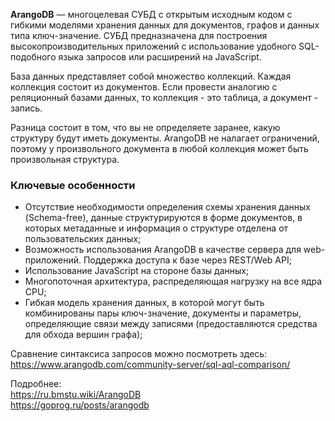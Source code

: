 __ArangoDB__ — многоцелевая СУБД с открытым исходным кодом с гибкими моделями хранения данных для документов, графов и данных типа ключ-значение. СУБД предназначена для построения высокопроизводительных приложений с использование удобного SQL-подобного языка запросов или расширений на JavaScript.  
  
База данных представляет собой множество коллекций. Каждая коллекция состоит из документов. Если провести аналогию с реляционный базами данных, то коллекция - это таблица, а документ - запись.  
  
Разница состоит в том, что вы не определяете заранее, какую структуру будут иметь документы. ArangoDB не налагает ограничений, поэтому у произвольного документа в любой коллекция может быть произвольная структура.  
  
### Ключевые особенности
* Отсутствие необходимости определения схемы хранения данных (Schema-free), данные структурируются в форме документов, в которых метаданные и информация о структуре отделена от пользовательских данных;
* Возможность использования ArangoDB в качестве сервера для web-приложений. Поддержка доступа к базе через REST/Web API;
* Использование JavaScript на стороне базы данных;
* Многопоточная архитектура, распределяющая нагрузку на все ядра CPU;
* Гибкая модель хранения данных, в которой могут быть комбинированы пары ключ-значение, документы и параметры, определяющие связи между записями (предоставляются средства для обхода вершин графа);

Сравнение синтаксиса запросов можно посмотреть здесь: https://www.arangodb.com/community-server/sql-aql-comparison/  
  
  
Подробнее:  
https://ru.bmstu.wiki/ArangoDB  
https://goprog.ru/posts/arangodb  
